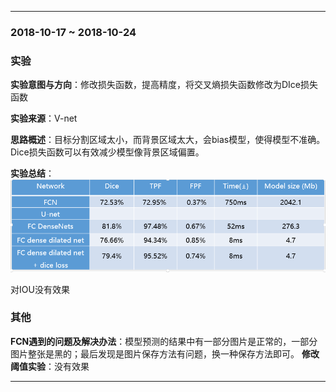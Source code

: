﻿
---
### 2018-10-17 ~ 2018-10-24

###  **实验** 

**实验意图与方向**：修改损失函数，提高精度，将交叉熵损失函数修改为DIce损失函数

**实验来源**：V-net

**思路概述**：目标分割区域太小，而背景区域太大，会bias模型，使得模型不准确。Dice损失函数可以有效减少模型像背景区域偏置。

**实验总结**：
![结果](./picture/jieguo.png)

对IOU没有效果
### **其他**
**FCN遇到的问题及解决办法**：模型预测的结果中有一部分图片是正常的，一部分图片整张是黑的；最后发现是图片保存方法有问题，换一种保存方法即可。
**修改阈值实验**：没有效果

---

